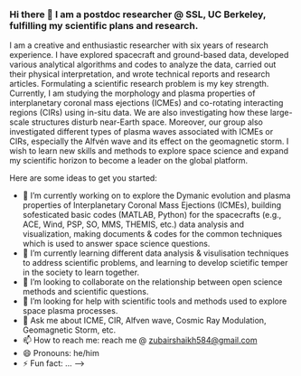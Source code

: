 ### Hi there 👋 I am a postdoc researcher @ SSL, UC Berkeley, fulfilling my scientific plans and research. 

I am a creative and enthusiastic researcher with six years of research experience. I have explored spacecraft and ground-based data, developed various analytical algorithms and codes to analyze the data, carried out their physical interpretation, and wrote technical reports and research articles. Formulating a scientific research problem is my key strength. Currently, I am studying the morphology and plasma properties of interplanetary coronal mass ejections (ICMEs) and co-rotating interacting regions (CIRs) using in-situ data. We are also investigating how these large-scale structures disturb near-Earth space. Moreover, our group also investigated different types of plasma waves associated with ICMEs or CIRs, especially the Alfvén wave and its effect on the geomagnetic storm. I wish to learn new skills and methods to explore space science and expand my scientific horizon to become a leader on the global platform.


Here are some ideas to get you started:

- 🔭 I’m currently working on to explore the Dymanic evolution and plasma properties of Interplanetary Coronal Mass Ejections (ICMEs), building sofesticated basic codes (MATLAB, Python) for the spacecrafts (e.g., ACE, Wind, PSP, SO, MMS, THEMIS, etc.) data analysis and visualization,  making documents & codes for the common techniques which is used to answer space science questions. 
- 🌱 I’m currently learning different data analysis & visulisation techniques to address scientific problems, and learning to develop scietific temper in the society to learn together.
- 👯 I’m looking to collaborate on the relationship between open science methods and scientific questions. 
- 🤔 I’m looking for help with scientific tools and methods used to explore space plasma processes. 
- 💬 Ask me about ICME, CIR, Alfven wave, Cosmic Ray Modulation, Geomagnetic Storm, etc. 
- 📫 How to reach me: reach me @ zubairshaikh584@gmail.com 
- 😄 Pronouns: he/him
- ⚡ Fun fact: ...
-->
